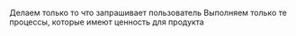 Делаем только то что запрашивает пользователь
Выполняем только те процессы, которые имеют ценность для продукта